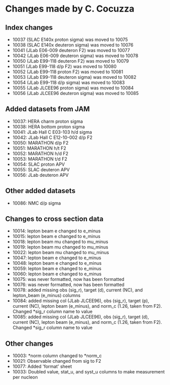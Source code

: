 
# Changes made by C. Cocuzza 

## Index changes
* 10037 (SLAC E140x proton sigma) was moved to 10075  
* 10038 (SLAC E140x deuteron sigma) was moved to 10076
* 10041 (JLab E06-009 deuteron F2) was moved to 10077
* 10042 (JLab E06-009 deuteron sigma) was moved to 10078
* 10050 (JLab E99-118 deuteron F2) was moved to 10079
* 10051 (JLab E99-118 d/p F2) was moved to 10080
* 10052 (JLab E99-118 proton F2) was moved to 10081
* 10053 (JLab E99-118 deuteron sigma) was moved to 10082
* 10054 (JLab E99-118 d/p sigma) was moved to 10083
* 10055 (JLab JLCEE96 proton sigma) was moved to 10084
* 10056 (JLab JLCEE96 deuteron sigma) was moved to 10085

## Added datasets from JAM
* 10037: HERA charm proton sigma
* 10038: HERA bottom proton sigma
* 10041: JLab Hall C E03-103 h/d sigma
* 10042: JLab Hall C E12-10-002 d/p F2
* 10050: MARATHON d/p F2
* 10051: MARATHON h/t F2
* 10052: MARATHON h/d F2
* 10053: MARATHON t/d F2
* 10054: SLAC proton APV
* 10055: SLAC deuteron APV
* 10056: JLab deuteron APV


## Other added datasets
* 10086: NMC d/p sigma

## Changes to cross section data
* 10014: lepton beam e changed to e_minus
* 10015: lepton beam e changed to e_minus
* 10018: lepton beam mu changed to mu_minus
* 10019: lepton beam mu changed to mu_minus
* 10022: lepton beam mu changed to mu_minus
* 10047: lepton beam e changed to e_minus
* 10048: lepton beam e changed to e_minus
* 10059: lepton beam e changed to e_minus
* 10060: lepton beam e changed to e_minus
* 10075: was never formatted, now has been formatted
* 10076: was never formatted, now has been formatted
* 10078: added missing obs (sig_r), target (d), current (NC), and lepton_beam (e_minus) columns 
* 10084: added missing col (JLab JLCEE96), obs (sig_r), target (p), current (NC), lepton beam (e_minus), and norm_c (1.26, taken from F2).  Changed \*sig_r column name to value 
* 10085: added missing col (JLab JLCEE96), obs (sig_r), target (d), current (NC), lepton beam (e_minus), and norm_c (1.26, taken from F2).  Changed \*sig_r column name to value 


## Other changes
* 10003: \*norm column changed to \*norm_c
* 10021: Observable changed from sig to F2
* 10077: Added 'format' sheet 
* 10033: Doubled value, stat_u, and syst_u columns to make measurement per nucleon



 







